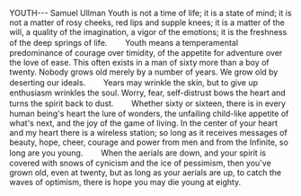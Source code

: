 YOUTH--- Samuel Ullman
Youth is not a time of life; it is a state of mind; it is not a matter of rosy cheeks, red lips and supple knees; it is a matter of the will, a quality of the imagination, a vigor of the emotions; it is the freshness of the deep springs of life.
　　Youth means a temperamental predominance of courage over timidity, of the appetite for adventure over the love of ease. This often exists in a man of sixty more than a boy of twenty. Nobody grows old merely by a number of years. We grow old by deserting our ideals.
　　Years may wrinkle the skin, but to give up enthusiasm wrinkles the soul. Worry, fear, self-distrust bows the heart and turns the spirit back to dust.
　　Whether sixty or sixteen, there is in every human being's heart the lure of wonders, the unfailing child-like appetite of what's next, and the joy of the game of living. In the center of your heart and my heart there is a wireless station; so long as it receives messages of beauty, hope, cheer, courage and power from men and from the Infinite, so long are you young.
　　When the aerials are down, and your spirit is covered with snows of cynicism and the ice of pessimism, then you've grown old, even at twenty, but as long as your aerials are up, to catch the waves of optimism, there is hope you may die young at eighty.